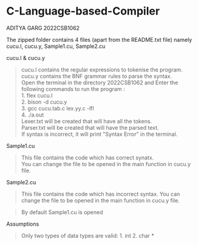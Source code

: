 # C-Language-based-Compiler
ADITYA GARG
2022CSB1062

The zipped folder contains 4 files (apart from the README.txt file) namely cucu.l, cucu.y, Sample1.cu, Sample2.cu 

cucu.l & cucu.y
> cucu.l contains the regular expressions to tokenise the program. <br/>
> cucu.y contains the BNF grammar rules to parse the syntax. <br/>
> Open the terminal in the directory 2022CSB1062 and Enter the following commands to run the program : <br/>
        1. flex cucu.l <br/>
        2. bison -d cucu.y <br/>
        3. gcc cucu.tab.c lex.yy.c -lfl <br/>
        4. ./a.out <br/>
> Lexer.txt will be created that will have all the tokens. <br/>
> Parser.txt will be created that will have the parsed text. <br/>
> If syntax is incorrect, it will print "Syntax Error" in the terminal. <br/>


Sample1.cu<br/>

> This file contains the code which has correct synatx.<br/>
> You can change the file to be opened in the main function in cucu.y file.<br/>

Sample2.cu
> This file contains the code which has incorrect syntax.
> You can change the file to be opened in the main function in cucu.y file.

> By default Sample1.cu is opened
   
Assumptions
> Only two types of data types are valid: 
	1. int
	2. char *
